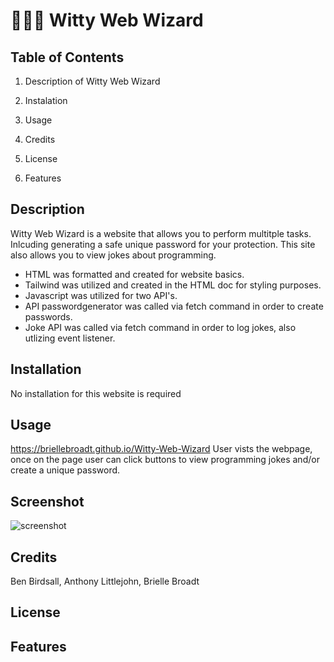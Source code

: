 # 🧙🏿‍♂️ Witty Web Wizard

## Table of Contents

1. Description of Witty Web Wizard

2. Instalation

3. Usage

4. Credits

5. License

6. Features

## Description
Witty Web Wizard is a website that allows you to perform multitple tasks. Inlcuding generating a safe unique password for your protection. This site also allows you to view jokes about programming.

* HTML was formatted and created for website basics.
* Tailwind was utilized and created in the HTML doc for styling purposes.
* Javascript was utilized for two API's. 
* API passwordgenerator was called via fetch command in order to create passwords.
* Joke API was called via fetch  command in order to log jokes, also utlizing event listener. 

## Installation
No installation for this website is required

## Usage
https://briellebroadt.github.io/Witty-Web-Wizard
User vists the webpage, once on the page user can click buttons to view programming jokes and/or create a unique password.

## Screenshot

![screenshot]()

## Credits
Ben Birdsall, Anthony Littlejohn, Brielle Broadt

## License 

## Features

